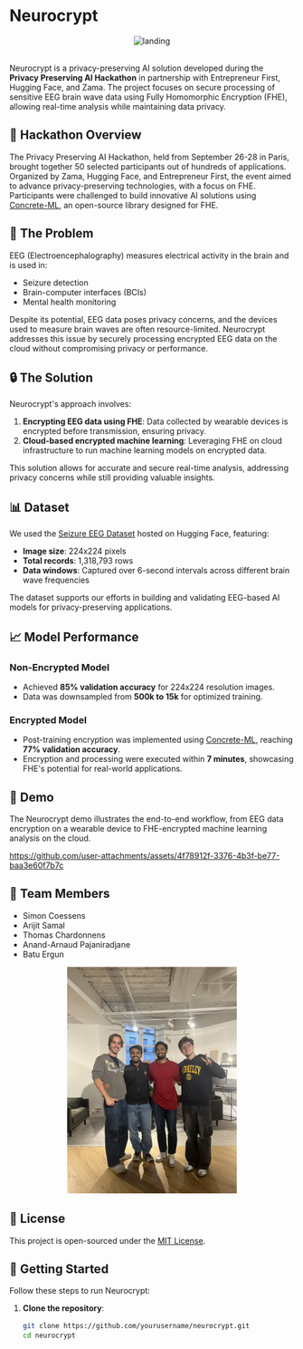 # Neurocrypt

<div align="center">
    <img src="landing.png" alt="landing" width="600"/>
</div>

<br/>

Neurocrypt is a privacy-preserving AI solution developed during the **Privacy Preserving AI Hackathon** in partnership with Entrepreneur First, Hugging Face, and Zama. The project focuses on secure processing of sensitive EEG brain wave data using Fully Homomorphic Encryption (FHE), allowing real-time analysis while maintaining data privacy.

## 🚀 Hackathon Overview

The Privacy Preserving AI Hackathon, held from September 26-28 in Paris, brought together 50 selected participants out of hundreds of applications. Organized by Zama, Hugging Face, and Entrepreneur First, the event aimed to advance privacy-preserving technologies, with a focus on FHE. Participants were challenged to build innovative AI solutions using [Concrete-ML](https://docs.zama.ai/concrete-ml), an open-source library designed for FHE.

## 🧠 The Problem

EEG (Electroencephalography) measures electrical activity in the brain and is used in:

- Seizure detection
- Brain-computer interfaces (BCIs)
- Mental health monitoring

Despite its potential, EEG data poses privacy concerns, and the devices used to measure brain waves are often resource-limited. Neurocrypt addresses this issue by securely processing encrypted EEG data on the cloud without compromising privacy or performance.

## 🔒 The Solution

Neurocrypt's approach involves:

1. **Encrypting EEG data using FHE**: Data collected by wearable devices is encrypted before transmission, ensuring privacy.
2. **Cloud-based encrypted machine learning**: Leveraging FHE on cloud infrastructure to run machine learning models on encrypted data.

This solution allows for accurate and secure real-time analysis, addressing privacy concerns while still providing valuable insights.

## 📊 Dataset

We used the [Seizure EEG Dataset](https://huggingface.co/datasets/JLB-JLB/seizure_eeg_iirFilter_greyscale_224x224_6secWindow) hosted on Hugging Face, featuring:

- **Image size**: 224x224 pixels
- **Total records**: 1,318,793 rows
- **Data windows**: Captured over 6-second intervals across different brain wave frequencies

The dataset supports our efforts in building and validating EEG-based AI models for privacy-preserving applications.

## 📈 Model Performance

### Non-Encrypted Model

- Achieved **85% validation accuracy** for 224x224 resolution images.
- Data was downsampled from **500k to 15k** for optimized training.

### Encrypted Model

- Post-training encryption was implemented using [Concrete-ML](https://docs.zama.ai/concrete-ml), reaching **77% validation accuracy**.
- Encryption and processing were executed within **7 minutes**, showcasing FHE's potential for real-world applications.

## 🎥 Demo

The Neurocrypt demo illustrates the end-to-end workflow, from EEG data encryption on a wearable device to FHE-encrypted machine learning analysis on the cloud.



https://github.com/user-attachments/assets/4f78912f-3376-4b3f-be77-baa3e60f7b7c



## 🏅 Team Members

- Simon Coessens
- Arijit Samal
- Thomas Chardonnens
- Anand-Arnaud Pajaniradjane
- Batu Ergun

<div align="center">
    <img src="team.png" alt="team" width="300"/>
</div>

## 📜 License

This project is open-sourced under the [MIT License](LICENSE).

## 🔧 Getting Started

Follow these steps to run Neurocrypt:

1. **Clone the repository**:
   ```bash
   git clone https://github.com/yourusername/neurocrypt.git
   cd neurocrypt
   ```
